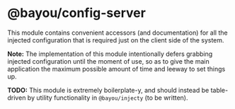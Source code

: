 @bayou/config-server
====================

This module contains convenient accessors (and documentation) for all the
injected configuration that is required just on the client side of the system.

**Note:** The implementation of this module intentionally defers grabbing
injected configuration until the moment of use, so as to give the main
application the maximum possible amount of time and leeway to set things up.

**TODO:** This module is extremely boilerplate-y, and should instead be
table-driven by utility functionality in `@bayou/injecty` (to be written).
